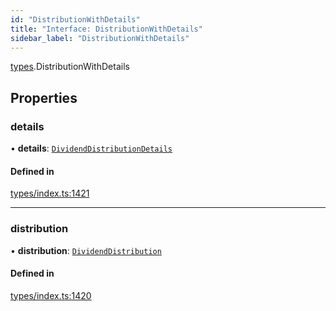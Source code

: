 ```yaml
---
id: "DistributionWithDetails"
title: "Interface: DistributionWithDetails"
sidebar_label: "DistributionWithDetails"
---
```


[types](../../../modules/Types/Types.md).DistributionWithDetails

## Properties

### details

• **details**: [`DividendDistributionDetails`](../../API/Entities/DividendDistribution/Types/DividendDistributionDetails/DividendDistributionDetails.md)

#### Defined in

[types/index.ts:1421](https://github.com/PolymeshAssociation/polymesh-sdk/blob/91c2d2d8/src/types/index.ts#L1421)

___

### distribution

• **distribution**: [`DividendDistribution`](../../../classes/API/Entities/DividendDistribution/DividendDistribution.md)

#### Defined in

[types/index.ts:1420](https://github.com/PolymeshAssociation/polymesh-sdk/blob/91c2d2d8/src/types/index.ts#L1420)
